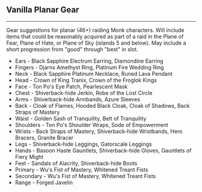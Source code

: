 ## Vanilla Planar Gear

---
Gear suggestions for planar (46+) raiding Monk characters. Will include items that could be reasonably acquired as part of a raid in the Plane of Fear, Plane of Hate, or Plane of Sky (islands 5 and below). May include a short progression from "good" through "best" in slot.

* Ears - Black Sapphire Electrum Earring, Diamondine Earring
* Fingers - Djarns Amethyst Ring, Platinum Fire Wedding Ring
* Neck - Black Sapphire Platinum Necklace, Runed Lava Pendant
* Head - Crown of King Tranix, Crown of the Froglok Kings
* Face - Ton Po's Eye Patch, Pearlescent Mask
* Chest - Shiverback-hide Jerkin, Robe of the Lost Circle
* Arms - Shiverback-hide Armbands, Azure Sleeves
* Back - Cloak of Flames, Hooded Black Cloak, Cloak of Shadows, Back Straps of Mastery
* Waist - Golden Sash of Tranquility, Belt of Tranquility
* Shoulders - Ton Po's Shoulder Wraps, Sode of Empowerment
* Wrists - Back Straps of Mastery, Shiverback-hide Wristbands, Hero Bracers, Granite Bracer
* Legs - Shiverback-hide Leggings, Gatorscale Leggings
* Hands - Basoon Haste Gauntlets, Shiverback-hide Gloves, Gauntlets of Fiery Might
* Feet - Sandals of Alacrity, Shiverback-hide Boots
* Primary - Wu's Fist of Mastery, Whitened Treant Fists
* Secondary - Wu's Fist of Mastery, Whitened Treant Fists
* Range - Forged Javelin

